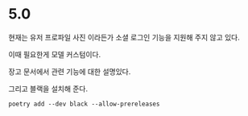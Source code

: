 # 5.0

현재는 유저 프로파일 사진 이라든가 소셜 로그인 기능을 지원해 주지 않고 있다. 

이때 필요한게 모델 커스텀이다. 

장고 문서에서 관련 기능에 대한 설명있다.

그리고 블랙을 설치해 준다. 

`poetry add --dev black --allow-prereleases`




